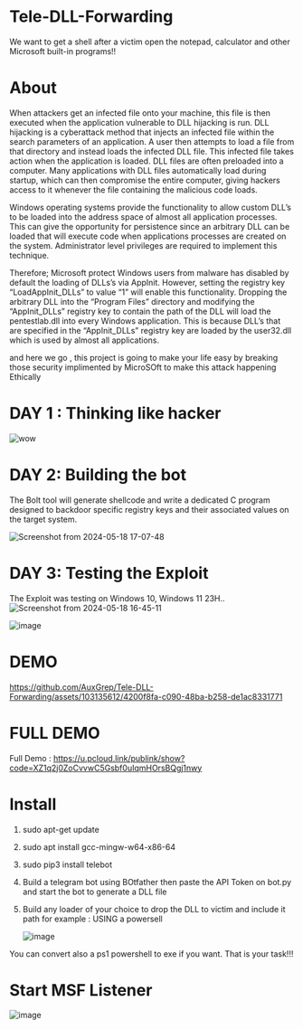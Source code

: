 # Tele-DLL-Forwarding
We want to get a shell after a victim open the notepad, calculator and other Microsoft built-in programs!! 

# About
When attackers get an infected file onto your machine, this file is then executed when the application vulnerable to DLL hijacking is run. DLL hijacking is a cyberattack method that injects an infected file within the search parameters of an application. A user then attempts to load a file from that directory and instead loads the infected DLL file. This infected file takes action when the application is loaded. DLL files are often preloaded into a computer. Many applications with DLL files automatically load during startup, which can then compromise the entire computer, giving hackers access to it whenever the file containing the malicious code loads.

Windows operating systems provide the functionality to allow custom DLL’s to be loaded into the address space of almost all application processes. This can give the opportunity for persistence since an arbitrary DLL can be loaded that will execute code when applications processes are created on the system. Administrator level privileges are required to implement this technique.

Therefore; Microsoft protect Windows users from malware has disabled by default the loading of DLLs’s via AppInit. However, setting the registry key “LoadAppInit_DLLs” to value “1” will enable this functionality. Dropping the arbitrary DLL into the “Program Files” directory and modifying the “AppInit_DLLs” registry key to contain the path of the DLL will load the pentestlab.dll into every Windows application. This is because DLL’s that are specified in the “AppInit_DLLs” registry key are loaded by the user32.dll which is used by almost all applications.

and here we go , this project is going to make your life easy by breaking those security implimented by MicroSOft to make this attack happening Ethically

# DAY 1 : Thinking like hacker
![wow](https://github.com/AuxGrep/Tele-DLL-Forwarding/assets/103135612/f97b27ce-8233-4f8e-9a22-25c65c26092c)

# DAY 2: Building the bot
The Bolt tool will generate shellcode and write a dedicated C program designed to backdoor specific registry keys and their associated values on the target system.

![Screenshot from 2024-05-18 17-07-48](https://github.com/AuxGrep/Tele-DLL-Forwarding/assets/103135612/f80f44f2-21ed-435b-97b3-86cc18a9f6cf)

# DAY 3: Testing the Exploit
The Exploit was testing on Windows 10, Windows 11 23H..
![Screenshot from 2024-05-18 16-45-11](https://github.com/AuxGrep/Tele-DLL-Forwarding/assets/103135612/6580f523-f351-46b6-82b5-e2562e186e78)

![image](https://github.com/AuxGrep/Tele-DLL-Forwarding/assets/103135612/db8ca0ae-531d-4215-a8a8-c3f688f45b29)


# DEMO
https://github.com/AuxGrep/Tele-DLL-Forwarding/assets/103135612/4200f8fa-c090-48ba-b258-de1ac8331771


# FULL DEMO
Full Demo : https://u.pcloud.link/publink/show?code=XZ1q2j0ZoCvvwC5Gsbf0uIqmHOrsBQgj1nwy

# Install
1. sudo apt-get update 
2. sudo apt install gcc-mingw-w64-x86-64
3. sudo pip3 install telebot
4. Build a telegram bot using BOtfather then paste the API Token on bot.py and start the bot to generate a DLL file
5. Build any loader of your choice to drop the DLL to victim and include it path
   for example : USING a powersell
   
   ![image](https://github.com/AuxGrep/Tele-DLL-Forwarding/assets/103135612/70a10f87-da8b-41b0-9060-e2353e22a30c)

You can convert also a ps1 powershell to exe if you want. That is your task!!!

# Start MSF Listener
![image](https://github.com/AuxGrep/Tele-DLL-Forwarding/assets/103135612/93eb09e8-d1ef-496a-b691-227d5e19d5d1)

